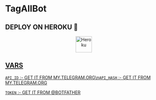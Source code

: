 # TagAllBot




## DEPLOY ON HEROKU 🚀

<p align="center"><a href="https://heroku.com/deploy?template=https://github.com/TeamDeeCode/TagAllBot"><img align="center" alt="Heroku" width="52px" src="https://www.nicepng.com/png/full/223-2233246_heroku-logo-salesforce-heroku.png"></p>
 




## VARS


`API_ID` :- GET IT FROM MY.TELEGRAM.ORG\n`API_HASH` :- GET IT FROM MY.TELEGRAM.ORG

`TOKEN` :- GET IT FROM @BOTFATHER
